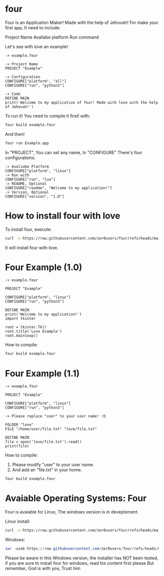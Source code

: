 # four
Four is an Application Maker! Made with the help of Jehovah!
For make your first app, It need to include:

Project Name
Avaliabe platform
Run command

Let's see with love an example!

```four
-> example.four

-> Project Name
PROJECT "Example"

-> Configuration
CONFIGURE["platform", "all"]
CONFIGURE["run", "python3"]

-> Code
DEFINE MAIN
print('Welcome to my application of four! Made with love with the help of Jehovah!')
```

To run it! You need to compile it first! with:

```bash
four build example.four
```

And then!

```bash
four run Example.app
```

In "PROJECT", You can set any name, In "CONFIGURE" There's four configurations:

```four
-> Avaliabe Platform
CONFIGURE["platform", "linux"]
-> Run with
CONFIGURE["run", "lua"]
-> README, Optional
CONFIGURE["readme", "Welcome to my application!"]
-> Version, Optional
CONFIGURE["version", "1.0"]
```

# How to install four with love

To install four, execute:

```bash
curl -s https://raw.githubusercontent.com/zer0users/four/refs/heads/main/install.sh | bash
```

It will install four with love.

# Four Example (1.0)

```four
-> example.four

PROJECT "Example"

CONFIGURE["platform", "linux"]
CONFIGURE["run", "python3"]

DEFINE MAIN
print('Welcome to my application!')
import tkinter

root = tkinter.Tk()
root.title('Love Example')
root.mainloop()
```

How to compile:

```bash
four build example.four
```


# Four Example (1.1)

```four
-> example.four

PROJECT "Example"

CONFIGURE["platform", "linux"]
CONFIGURE["run", "python3"]

-> Please replace "user" to your user name! :D

FOLDER "love"
FILE "/home/user/file.txt" "love/file.txt"

DEFINE MAIN
file = open('love/file.txt').read()
print(file)
```

How to compile:

1. Please modify "user" to your user name.
2. And add an "file.txt" in your home.

```bash
four build example.four
```

# Avaiable Operating Systems: Four

Four is avaiable for Linux, The windows version is in deveploment.

Linux install:

```bash
curl -s https://raw.githubusercontent.com/zer0users/four/refs/heads/main/install.sh | bash
```

Windows:

```powershell
iwr -useb https://raw.githubusercontent.com/zer0users/four/refs/heads/main/windows-install.ps1 | iex
```
Please be aware in this Windows version, the installer has NOT been tested, if you are sure to install four for windows, read his content first please
But remember, God is with you, Trust him
